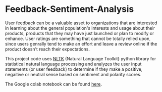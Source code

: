 # Feedback-Sentiment-Analysis

User feedback can be a valuable asset to organizations that are interested in learning about the general population's interests and usage about their products, products that they may have just launched or plan to modify or enhance. User ratings are something that cannot be totally relied upon, since users genrally tend to make an effort and leave a review online if the product doesn't reach their expectations.

This project code uses [NLTK](https://www.nltk.org/#natural-language-toolkit) (Natural Language Toolkit) python library for statistical natural language processing and analyzes the user input statements (or user feedback) to determine if they make a positive, negaitive or neutral sense based on sentiment and polarity scores.

The Google colab notebook can be found [here](https://colab.research.google.com/github/ritvik-chebolu/Feedback-Sentiment-Analysis/blob/main/Realtime_Feedback_Sentiment_Analysis.ipynb).
